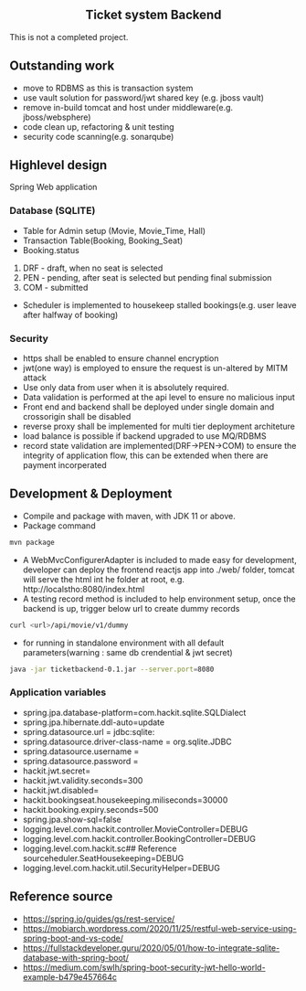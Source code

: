 <h2 align="center">Ticket system Backend </h3>


This is not a completed project.

## Outstanding work
* move to RDBMS as this is transaction system
* use vault solution for password/jwt shared key (e.g. jboss vault)
* remove in-build tomcat and host under middleware(e.g. jboss/websphere)
* code clean up, refactoring & unit testing
* security code scanning(e.g. sonarqube)



## Highlevel design 
Spring Web application
    
### Database (SQLITE)
* Table for Admin setup (Movie, Movie_Time, Hall)
* Transaction Table(Booking, Booking_Seat)
* Booking.status 
1. DRF - draft, when no seat is selected
2. PEN - pending, after seat is selected but pending final submission
3. COM - submitted
* Scheduler is implemented to housekeep stalled bookings(e.g. user leave after halfway of booking)

### Security 
* https shall be enabled to ensure channel encryption
* jwt(one way) is employed to ensure the request is un-altered by MITM attack
* Use only data from user when it is absolutely required.
* Data validation is performed at the api level to ensure no malicious input
* Front end and backend shall be deployed under single domain and crossorigin shall be disabled
* reverse proxy shall be implemented for multi tier deployment architeture
* load balance is possible if backend upgraded to use MQ/RDBMS
* record state validation are implemented(DRF->PEN->COM) to ensure the integrity of application flow, this can be extended when there are payment incorperated
    
   
## Development & Deployment
* Compile and package with maven, with JDK 11 or above.
* Package command
```sh
mvn package 
```
    
* A WebMvcConfigurerAdapter is included to made easy for development, developer can deploy the frontend reactjs app into ./web/ folder, tomcat will serve the html int he folder at root, e.g. http://localstho:8080/index.html
* A testing record method is included to help environment setup, once the backend is up, trigger below url to create dummy records
```sh
curl <url>/api/movie/v1/dummy
```
* for running in standalone environment with all default parameters(warning : same db crendential & jwt secret)
```sh
java -jar ticketbackend-0.1.jar --server.port=8080
```


### Application variables
	    
* spring.jpa.database-platform=com.hackit.sqlite.SQLDialect
* spring.jpa.hibernate.ddl-auto=update 
* spring.datasource.url = jdbc:sqlite:<path to sqlite db file>
* spring.datasource.driver-class-name = org.sqlite.JDBC
* spring.datasource.username = <db user name>
* spring.datasource.password = <db password>
* hackit.jwt.secret=<jwt secret>
* hackit.jwt.validity.seconds=300
* hackit.jwt.disabled=<disable jwt validation>
* hackit.bookingseat.housekeeping.miliseconds=30000
* hackit.booking.expiry.seconds=500
* spring.jpa.show-sql=false
* logging.level.com.hackit.controller.MovieController=DEBUG 
* logging.level.com.hackit.controller.BookingController=DEBUG 
* logging.level.com.hackit.sc## Reference sourceheduler.SeatHousekeeping=DEBUG 
* logging.level.com.hackit.util.SecurityHelper=DEBUG 

## Reference source 
* https://spring.io/guides/gs/rest-service/
* https://mobiarch.wordpress.com/2020/11/25/restful-web-service-using-spring-boot-and-vs-code/
* https://fullstackdeveloper.guru/2020/05/01/how-to-integrate-sqlite-database-with-spring-boot/
* https://medium.com/swlh/spring-boot-security-jwt-hello-world-example-b479e457664c

